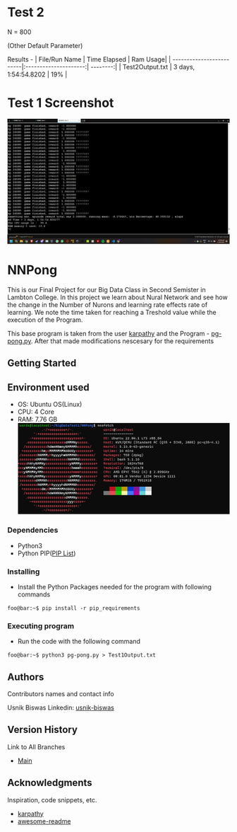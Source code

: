 # Test 2

N = 800

(Other Default Parameter)

Results - 
| File/Run Name            | Time Elapsed          | Ram Usage|
| -------------------------|:---------------------:| --------:|
| Test2Output.txt          | 3 days, 1:54:54.8202  |  19%     |


# Test 1 Screenshot
![Screenshot](ScreenShots/Test2N800Complete.png)

# NNPong

This is our Final Project for our Big Data Class in Second Semister in Lambton College. In this project we learn about Nural Network and see how the change in the Number of Nurons and learning rate effects rate of learning. We note the time taken for reaching a Treshold value while the execution of the Program.

This base program is taken from the user [karpathy](https://gist.github.com/karpathy) and the Program - [pg-pong.py](https://gist.github.com/karpathy/a4166c7fe253700972fcbc77e4ea32c5). After that made modifications nescesary for the requirements

## Getting Started

## Environment used
* OS: Ubuntu OS(Linux)
* CPU: 4 Core
* RAM: 7.76 GB
![Screenshot](ScreenShots/System_Specification.png)

### Dependencies 

* Python3
* Python PIP([PIP List](https://github.com/UsnikB/NNPong/blob/Test1-Test/pip_requirements))

### Installing

* Install the Python Packages needed for the program with following commands
```console
foo@bar:~$ pip install -r pip_requirements
```

### Executing program

* Run the code with the following command
```console
foo@bar:~$ python3 pg-pong.py > Test1Output.txt
```

## Authors

Contributors names and contact info

Usnik Biswas
Linkedin: [usnik-biswas](https://www.linkedin.com/in/usnik-biswas/)

## Version History

Link to All Branches
* [Main](https://github.com/UsnikB/NNPong/tree/main)


## Acknowledgments

Inspiration, code snippets, etc.
* [karpathy](https://gist.github.com/karpathy)
* [awesome-readme](https://github.com/matiassingers/awesome-readme)
